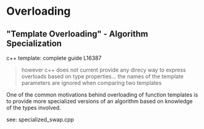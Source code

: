 # Overloading

## "Template Overloading" - Algorithm Specialization

c++ template: complete guide L16387

> however c++ does not current provide any direcy way to express overloads
> based on type properties... the names of the template parameters are 
> ignored when comparing two templates

One of the common motivations behind overloading of function templates is
to provide more specialized versions of an algorithm based on knowledge
of the types involved.

see: specialized_swap.cpp
